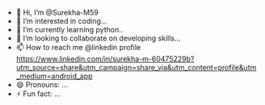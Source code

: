 - 👋 Hi, I’m @Surekha-M59
- 👀 I’m interested in coding...
- 🌱 I’m currently learning python..
- 💞️ I’m looking to collaborate on developing skills...
- 📫 How to reach me @linkedin profile https://www.linkedin.com/in/surekha-m-60475229b?utm_source=share&utm_campaign=share_via&utm_content=profile&utm_medium=android_app
- 😄 Pronouns: ...
- ⚡ Fun fact: ...

<!---
Surekha-M59/Surekha-M59 is a ✨ special ✨ repository because its `README.md` (this file) appears on your GitHub profile.
You can click the Preview link to take a look at your changes.
--->
